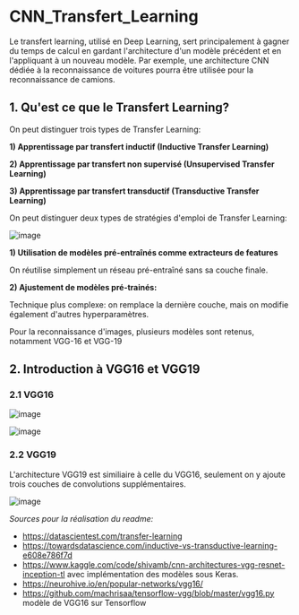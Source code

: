# CNN_Transfert_Learning

Le transfert learning, utilisé en Deep Learning, sert principalement à gagner du temps de calcul en gardant l'architecture d'un modèle précédent et en l'appliquant à un nouveau modèle. Par exemple, une architecture CNN dédiée à la reconnaissance de voitures pourra être utilisée pour la reconnaissance de camions. 

## 1. Qu'est ce que le Transfert Learning? 

On peut distinguer trois types de Transfer Learning:

**1) Apprentissage par transfert inductif (Inductive Transfer Learning)**

**2) Apprentissage par transfert non supervisé (Unsupervised Transfer Learning)**

**3) Apprentissage par transfert transductif (Transductive Transfer Learning)**

On peut distinguer deux types de stratégies d'emploi de Transfer Learning:

![image](https://user-images.githubusercontent.com/95342035/160565223-8cd87081-cecc-4485-8c76-6484d68e0a90.png)

**1) Utilisation de modèles pré-entraînés comme extracteurs de features**

On réutilise simplement un réseau pré-entraîné sans sa couche finale. 

**2) Ajustement de modèles pré-trainés:**

Technique plus complexe: on remplace la dernière couche, mais on modifie également d'autres hyperparamètres. 

Pour la reconnaissance d'images, plusieurs modèles sont retenus, notamment VGG-16 et VGG-19

## 2. Introduction à VGG16 et VGG19

### 2.1 VGG16

![image](https://user-images.githubusercontent.com/95342035/160566489-02239abe-4b9f-41d6-a3bb-4726df12cd63.png)

![image](https://user-images.githubusercontent.com/95342035/160568131-79d60c2b-5699-4a14-94b4-8ae72bf48c2b.png)

### 2.2 VGG19

L'architecture VGG19 est similiaire à celle du VGG16, seulement on y ajoute trois couches de convolutions supplémentaires. 

![image](https://user-images.githubusercontent.com/95342035/160567091-00c6595d-463e-4df4-80b5-02087c75240c.png)

*Sources pour la réalisation du readme:*
- https://datascientest.com/transfer-learning 
- https://towardsdatascience.com/inductive-vs-transductive-learning-e608e786f7d
- https://www.kaggle.com/code/shivamb/cnn-architectures-vgg-resnet-inception-tl avec implémentation des modèles sous Keras. 
- https://neurohive.io/en/popular-networks/vgg16/
- https://github.com/machrisaa/tensorflow-vgg/blob/master/vgg16.py modèle de VGG16 sur Tensorflow
